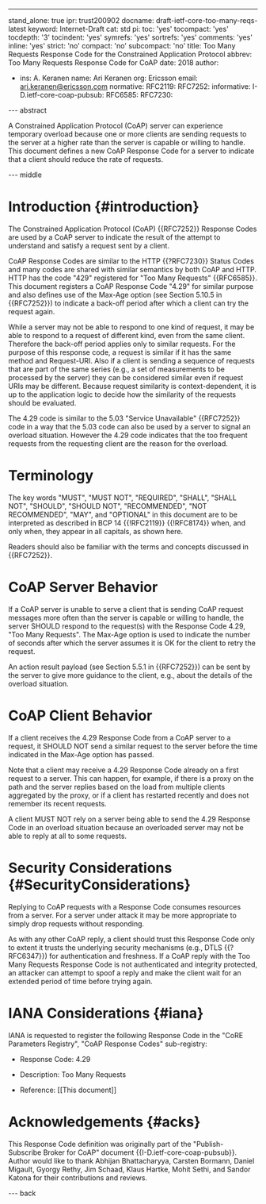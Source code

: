 ---
stand_alone: true
ipr: trust200902
docname: draft-ietf-core-too-many-reqs-latest
keyword: Internet-Draft
cat: std
pi:
  toc: 'yes'
  tocompact: 'yes'
  tocdepth: '3'
  tocindent: 'yes'
  symrefs: 'yes'
  sortrefs: 'yes'
  comments: 'yes'
  inline: 'yes'
  strict: 'no'
  compact: 'no'
  subcompact: 'no'
title: Too Many Requests Response Code for the Constrained Application Protocol
abbrev: Too Many Requests Response Code for CoAP
date: 2018
author:
- ins: A. Keranen
  name: Ari Keranen
  org: Ericsson
  email: ari.keranen@ericsson.com
normative:
  RFC2119:
  RFC7252:
informative:
  I-D.ietf-core-coap-pubsub:
  RFC6585:
  RFC7230:

--- abstract

A Constrained Application Protocol (CoAP) server can experience
temporary overload because one or more clients are sending requests to
the server at a higher rate than the server is capable or willing to
handle. This document defines a new CoAP Response Code for a server
to indicate that a client should reduce the rate of requests.


--- middle


# Introduction {#introduction}

The Constrained Application Protocol (CoAP) {{RFC7252}} Response Codes
are used by a CoAP server to indicate the result of the attempt to
understand and satisfy a request sent by a client.

CoAP Response Codes are similar to the HTTP {{?RFC7230}} Status Codes
and many codes are shared with similar semantics by both CoAP and
HTTP. HTTP has the code "429" registered for "Too Many Requests"
{{RFC6585}}.  This document registers a CoAP Response Code "4.29" for
similar purpose and also defines use of the Max-Age option  (see
Section 5.10.5 in {{RFC7252}}) to indicate a back-off period after
which a client can try the request again.

While a server may not be able to respond to one kind of request, it
may be able to respond to a request of different kind, even from the
same client. Therefore the back-off period applies only to similar
requests. For the purpose of this response code, a request is similar
if it has the same method and Request-URI. Also if a client is sending
a sequence of requests that are part of the same series (e.g., a set
of measurements to be processed by the server) they can be considered
similar even if request URIs may be different. Because request
similarity is context-dependent, it is up to the application logic to
decide how the similarity of the requests should be evaluated.

The 4.29 code is similar to the 5.03 "Service Unavailable" {{RFC7252}}
code in a way that the 5.03 code can also be used by a server to
signal an overload situation. However the 4.29 code indicates that the
too frequent requests from the requesting client are the reason for
the overload.

# Terminology

The key words "MUST", "MUST NOT", "REQUIRED", "SHALL", "SHALL NOT",
"SHOULD", "SHOULD NOT", "RECOMMENDED", "NOT RECOMMENDED", "MAY", and
"OPTIONAL" in this document are to be interpreted as described in
BCP 14 {{!RFC2119}} {{!RFC8174}} when, and only when, they appear in
all capitals, as shown here.

Readers should also be familiar with the terms and concepts discussed
in {{RFC7252}}.


# CoAP Server Behavior

If a CoAP server is unable to serve a client that is sending
CoAP request messages more often than the server is capable or willing
to handle, the server SHOULD respond to the request(s) with the
Response Code 4.29, "Too Many Requests". The Max-Age option is used
to indicate the number of seconds after which the server assumes it is
OK for the client to retry the request.

An action result payload (see Section 5.5.1 in {{RFC7252}}) can be
sent by the server to give more guidance to the client, e.g., about
the details of the overload situation.

# CoAP Client Behavior

If a client receives the 4.29 Response Code from a CoAP server to a
request, it SHOULD NOT send a similar request to the server before the
time indicated in the Max-Age option has passed.

Note that a client may receive a 4.29 Response Code already on a first
request to a server. This can happen, for example, if there is a proxy
on the path and the server replies based on the load from multiple
clients aggregated by the proxy, or if a client has restarted recently
and does not remember its recent requests.

A client MUST NOT rely on a server being able to send the 4.29
Response Code in an overload situation because an overloaded server
may not be able to reply at all to some requests.


# Security Considerations {#SecurityConsiderations}

Replying to CoAP requests with a Response Code consumes resources from
a server. For a server under attack it may be more appropriate to
simply drop requests without responding.

As with any other CoAP reply, a client should trust this Response
Code only to extent it trusts the underlying security mechanisms
(e.g., DTLS {{?RFC6347}}) for authentication and freshness. If a CoAP
reply with the Too Many Requests Response Code is not authenticated
and integrity protected, an attacker can attempt to spoof a reply and
make the client wait for an extended period of time before trying
again.


# IANA Considerations {#iana}

IANA is requested to register the following Response Code in the "CoRE
Parameters Registry", "CoAP Response Codes" sub-registry:

* Response Code: 4.29

* Description: Too Many Requests

* Reference: [[This document]]



# Acknowledgements {#acks}

This Response Code definition was originally part of the "Publish-
Subscribe Broker for CoAP" document {{I-D.ietf-core-coap-pubsub}}.
Author would like to thank Abhijan Bhattacharyya, Carsten Bormann,
Daniel Migault, Gyorgy Rethy, Jim Schaad, Klaus Hartke, Mohit Sethi,
and Sandor Katona for their contributions and reviews.


--- back

